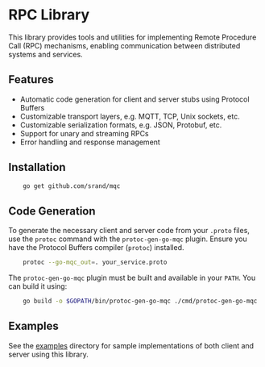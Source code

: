 # RPC Library

This library provides tools and utilities for implementing Remote Procedure Call (RPC) mechanisms, enabling communication between distributed systems and services.

## Features

- Automatic code generation for client and server stubs using Protocol Buffers
- Customizable transport layers, e.g. MQTT, TCP, Unix sockets, etc.
- Customizable serialization formats, e.g. JSON, Protobuf, etc.
- Support for unary and streaming RPCs
- Error handling and response management

## Installation

```bash
    go get github.com/srand/mqc
```

## Code Generation

To generate the necessary client and server code from your `.proto` files, use the `protoc` command with the `protoc-gen-go-mqc` plugin. Ensure you have the Protocol Buffers compiler (`protoc`) installed.

```bash
    protoc --go-mqc_out=. your_service.proto
```

The `protoc-gen-go-mqc` plugin must be built and available in your `PATH`. You can build it using:

```bash
    go build -o $GOPATH/bin/protoc-gen-go-mqc ./cmd/protoc-gen-go-mqc
```

## Examples

See the [examples](./examples) directory for sample implementations of both client and server using this library.

